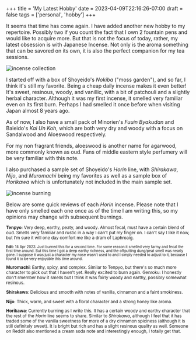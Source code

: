 +++
title = 'My Latest Hobby'
date = 2023-04-09T22:16:26-07:00
draft = false
tags = ['personal', 'hobby']
+++

It seems that time has come again. I have added another new hobby to my repertoire. Possibly two if you count the fact that I own 2 fountain pens and would like to acquire more. But that is not the focus of today, rather, my latest obsession is with Japanese Incense. Not only is the aroma something that can be savored on its own, it is also the perfect companion for my tea sessions.

<img src="/incense_collection.jpg" class="img" alt="incense collection">

I started off with a box of Shoyeido's *Nokiba* ("moss garden"), and so far, I think it's still my favorite. Being a cheap daily incense makes it even better! It's sweet, resinous, woody, and vanillic, with a bit of patchouli and a slightly herbal character. Although it was my first incense, it smelled very familiar even on its first burn. Perhaps I had smelled it once before when visiting Japan almost 8 years ago.

As of now, I also have a small pack of Minorien's *Fuuin Byakudan* and Baieido's *Kai Un Koh*, which are both very dry and woody with a focus on Sandalwood and Aloeswood respectively.

For my non fragrant friends, aloeswood is another name for agarwood, more commonly known as oud. Fans of middle eastern style perfumery will be very familiar with this note.

I also purchased a sample set of Shoyeido's *Horin* line, with *Shirakawa*, *Nijo*, and *Muromachi* being my favorites as well as a sample box of *Horikawa* which is unfortunately not included in the main sample set.

<img src="/incense_burning.jpg" class="img" alt="incense burning">

Below are some quick reviews of each *Horin* incense. Please note that I have only smelled each one once as of the time I am writing this, so my opinions may change with subsequent burnings.

<sub>

**Tenpyo**: Very deep, earthy, peaty, and woody. Almost fecal, must have a certain blend of oud. Smells very familiar and rustic in a way I can't put my finger on. I can't say I like it now, but I'm sure it will one day comfort me like a dram of Laphroaig.

<sup>

**Edit:** 14 Apr 2023. Just burned this for a second time. For some reason it smelled very farmy and fecal the first time around. But this time I got a deep earthy richness, and the offputting dung/peat smell was nearly gone. I suppose it was just a character my nose wasn't used to and I simply needed to adjust to it, because I found it to be very enjoyable this time around.

</sup>

**Muromachi**: Earthy, spicy, and complex. Similar to Tenpyo, but there's so much more character to pick out that I haven't yet. Really excited to burn again.
Genroku: I honestly don't rmember how it smells but I think it was fairly woody and earthy, possibly somewhat resinous.

**Shirakawa**: Delicious and smooth with notes of vanilla, cinnamon and a faint smokiness.

**Nijo**: Thick, warm, and sweet with a floral character and a strong honey like aroma.

**Horikawa**: Currently burning as I write this. It has a certain woody and earthy character that the rest of the *Horin* line seems to share. Similar to *Shirakawa*, although I feel that it has traded some of the vanilla sweetness for more of a dry cinnamon spiciness (although it is still definitely sweet). It is bright but rich and has a slight resinous quality as well. Someone on Reddit also mentioned a cream soda note and interestingly enough, I totally get that.
</sub>
